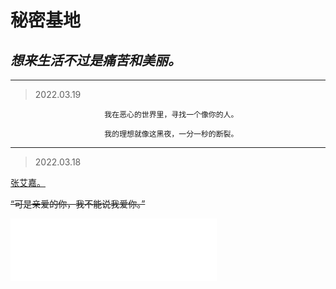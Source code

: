 # 秘密基地

## _**想来生活不过是痛苦和美丽。**_

______________________________________________________________________________________________
> 2022.03.19

                         我在恶心的世界里，寻找一个像你的人。

                         我的理想就像这黑夜，一分一秒的断裂。

______________________________________________________________________________________________
> 2022.03.18

[张艾嘉。](https://mp.weixin.qq.com/s/txdhRhl1CDYa5k8nyigJQA)  

~~“可是亲爱的你，我不能说我爱你。”~~

<iframe frameborder="no" border="0" marginwidth="0" marginheight="0" width="330" height="100" src="//music.163.com/outchain/player?type=2&id=327441&auto=1&height=66"></iframe>
